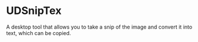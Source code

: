 # UDSnipTex

A desktop tool that allows you to take a snip of the image and convert it into text, which can be copied.
